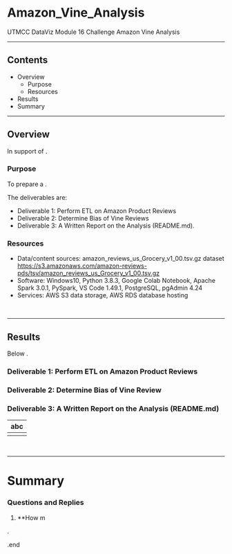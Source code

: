 # Amazon_Vine_Analysis
UTMCC DataViz Module 16 Challenge Amazon Vine Analysis

---

## Contents 
  * Overview
    - Purpose
    - Resources
  * Results
  * Summary
 

---  

## Overview 
  In support of . 

   ### Purpose
   To prepare a  . 
  
   The deliverables are: 
   - Deliverable 1: Perform ETL on Amazon Product Reviews
   - Deliverable 2: Determine Bias of Vine Reviews
   - Deliverable 3: A Written Report on the Analysis (README.md).
   
  
   ### Resources
  * Data/content sources: amazon_reviews_us_Grocery_v1_00.tsv.gz dataset https://s3.amazonaws.com/amazon-reviews-pds/tsv/amazon_reviews_us_Grocery_v1_00.tsv.gz
  * Software: Windows10, Python 3.8.3, Google Colab Notebook, Apache Spark 3.0.1, PySpark, VS Code 1.49.1, PostgreSQL, pgAdmin 4.24
  * Services: AWS S3 data storage, AWS RDS database hosting 
  
<br>

--- 

## Results

   Below . 

### Deliverable 1: Perform ETL on Amazon Product Reviews

### Deliverable 2: Determine Bias of Vine Review 

### Deliverable 3: A Written Report on the Analysis (README.md)




 
   | **abc** |
   | :---: |
   | ![]() |




<br>

---

# Summary

### Questions and Replies 
  1. **How m






.

.end
